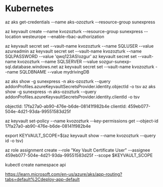 # Kubernetes

az aks get-credentials --name aks-ozozturk --resource-group sunexpress



az keyvault create --name kvozozturk --resource-group sunexpress --location westeurope --enable-rbac-authorization


az keyvault secret set --vault-name kvozozturk --name SQLUSER --value azureadmin
az keyvault secret set --vault-name kvozozturk --name SQLPASSWORD --value 'qwq123AS!ozgur'
az keyvault secret set --vault-name kvozozturk --name SQLSERVER --value sozgur-sunexp-sql.database.windows.net
az keyvault secret set --vault-name kvozozturk --name SQLDBNAME --value mydrivingDB




az aks show -g sunexpress -n aks-ozozturk --query addonProfiles.azureKeyvaultSecretsProvider.identity.objectId -o tsv
az aks show -g sunexpress -n aks-ozozturk --query addonProfiles.azureKeyvaultSecretsProvider.identity.clientId -o tsv



objectId: 17fa27a0-ab90-476e-b6de-08141f982b4e
clientId: 459eb077-504e-4d21-93da-99551583d25f

az keyvault set-policy --name kvozozturk --key-permissions get --object-id 17fa27a0-ab90-476e-b6de-08141f982b4e


export KEYVAULT_SCOPE=$(az keyvault show --name kvozozturk --query id -o tsv)

az role assignment create --role "Key Vault Certificate User" --assignee 459eb077-504e-4d21-93da-99551583d25f --scope $KEYVAULT_SCOPE



kubectl create namespace api

    

https://learn.microsoft.com/en-us/azure/aks/app-routing?tabs=default%2Cdeploy-app-default